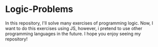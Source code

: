 # Logic-Problems
In this repository, I'll solve many exercises of programming logic.
Now, I want to do this exercises using JS, however, i pretend to use other programming languages in the future.
I hope you enjoy seeing my repository!
